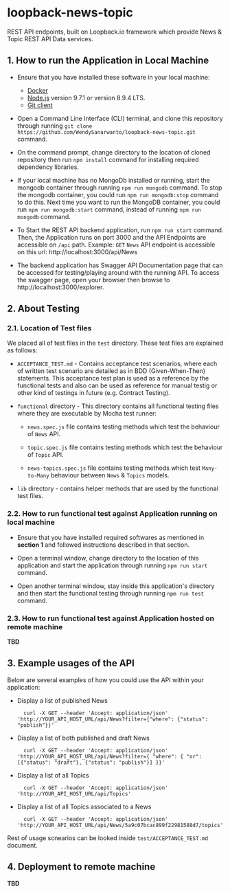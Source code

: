 # loopback-news-topic
REST API endpoints, built on Loopback.io framework which provide News &amp; Topic REST API Data services.

## 1. How to run the Application in Local Machine

* Ensure that you have installed these software in your local machine:
    * [Docker](https://docs.docker.com/install/)
    * [Node.js](https://nodejs.org/en/)  version 9.7.1 or version 8.9.4 LTS.
    * [Git client](https://git-scm.com/downloads)

* Open a Command Line Interface (CLI) terminal, and clone this repository through running `git clone https://github.com/WendySanarwanto/loopback-news-topic.git` command.

* On the command prompt, change directory to the location of cloned repository then run `npm install` command for installing required dependency libraries.

* If your local machine has no MongoDb installed or running, start the mongodb container through running `npm run mongodb` command. To stop the mongodb container, you could run `npm run mongodb:stop` command to do this. Next time you want to run the MongoDB container, you could run `npm run mongodb:start` command, instead of running `npm run mongodb` command.

* To Start the REST API backend application, run `npm run start` command. Then, the Application runs on port 3000 and the API Endpoints are accessible on `/api` path. Example: `GET` `News` API endpoint is accessible on this url: http://localhost:3000/api/News

* The backend application has Swagger API Documentation page that can be accessed for testing/playing around with the running API. To access the swagger page, open your browser then browse to http://localhost:3000/explorer. 

## 2. About Testing

### 2.1. Location of Test files
We placed all of test files in the `test` directory. These test files are explained as follows:

* `ACCEPTANCE_TEST.md` - Contains acceptance test scenarios, where each of written test scenario are detailed as in BDD (Given-When-Then) statements. This acceptance test plan is used as a reference by the functional tests and also can be used as reference for manual testig or other kind of testings in future (e.g. Contract Testing). 

* `functional` directory - This directory contains all functional testing files where they are executable by Mocha test runner: 

    * `news.spec.js` file contains testing methods which test the behaviour of `News` API.

    * `topic.spec.js` file contains testing methods which test the behaviour of `Topic` API.

    * `news-topics.spec.js` file contains testing methods which test `Many-to-Many` behaviour between `News` & `Topics` models.

* `lib` directory - contains helper methods that are used by the functional test files.

### 2.2. How to run functional test against Application running on local machine

* Ensure that you have installed required softwares as mentioned in __section 1__ and followed instructions described in that section.

* Open a terminal window, change directory to the location of this application and start the application through running `npm run start` command.

* Open another terminal window, stay inside this application's directory and then start the functional testing through running `npm run test` command.

### 2.3. How to run functional test against Application hosted on remote machine
**TBD**

## 3. Example usages of the API
Below are several examples of how you could use the API within your application:

* Display a list of published News

        curl -X GET --header 'Accept: application/json' 'http://YOUR_API_HOST_URL/api/News?filter={"where": {"status": "publish"}}'

* Display a list of both published and draft News

        curl -X GET --header 'Accept: application/json' 'http://YOUR_API_HOST_URL/api/News?filter={ "where": { "or": [{"status": "draft"}, {"status": "publish"}] }}'

* Display a list of all Topics

        curl -X GET --header 'Accept: application/json' 'http://YOUR_API_HOST_URL/api/Topics' 

* Display a list of all Topics associated to a News

        curl -X GET --header 'Accept: application/json' 'http://YOUR_API_HOST_URL/api/News/5a9c07bcac899f22981588d7/topics'

Rest of usage scnearios can be looked inside `test/ACCEPTANCE_TEST.md` document.

## 4. Deployment to remote machine
**TBD**

